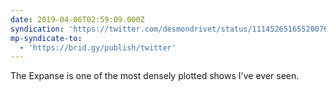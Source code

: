 ```yaml
---
date: 2019-04-06T02:59:09.000Z
syndication: 'https://twitter.com/desmondrivet/status/1114526516552007681'
mp-syndicate-to:
  - 'https://brid.gy/publish/twitter'
---
```


The Expanse is one of the most densely plotted shows I've ever seen.  
